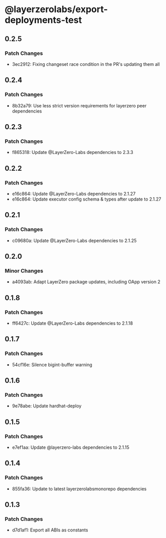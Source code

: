 # @layerzerolabs/export-deployments-test

## 0.2.5

### Patch Changes

- 3ec2912: Fixing changeset race condition in the PR's updating them all

## 0.2.4

### Patch Changes

- 8b32a79: Use less strict version requirements for layerzero peer dependencies

## 0.2.3

### Patch Changes

- f865318: Update @LayerZero-Labs dependencies to 2.3.3

## 0.2.2

### Patch Changes

- e16c864: Update @LayerZero-Labs dependencies to 2.1.27
- e16c864: Update executor config schema & types after update to 2.1.27

## 0.2.1

### Patch Changes

- c09680a: Update @LayerZero-Labs dependencies to 2.1.25

## 0.2.0

### Minor Changes

- a4093ab: Adapt LayerZero package updates, including OApp version 2

## 0.1.8

### Patch Changes

- ff6427c: Update @LayerZero-Labs dependencies to 2.1.18

## 0.1.7

### Patch Changes

- 54cf16e: Silence bigint-buffer warning

## 0.1.6

### Patch Changes

- 9e78abe: Update hardhat-deploy

## 0.1.5

### Patch Changes

- e7ef1aa: Update @layerzero-labs dependencies to 2.1.15

## 0.1.4

### Patch Changes

- 855fa36: Update to latest layerzerolabsmonorepo dependencies

## 0.1.3

### Patch Changes

- d7d1af1: Export all ABIs as constants
